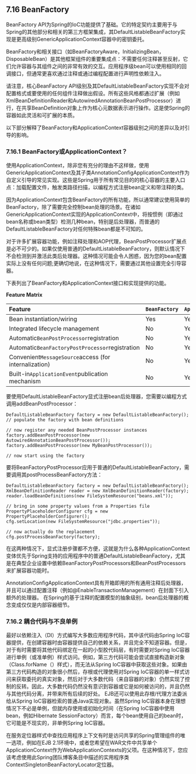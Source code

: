 ## 7.16  BeanFactory

BeanFactory API为Spring的IoC功能提供了基础。它的特定契约主要用于与Spring的其他部分和相关的第三方框架集成，其DefaultListableBeanFactory实现是更高级别GenericApplicationContext容器中的密钥委托。

BeanFactory和相关接口（如BeanFactoryAware，InitializingBean，DisposableBean）是其他框架组件的重要集成点：不需要任何注释甚至反射，它们允许容器与其组件之间的非常有效的交互。应用程序级bean可以使用相同的回调接口，但通常更喜欢通过注释或通过编程配置进行声明性依赖注入。

请注意，核心BeanFactory API级别及其DefaultListableBeanFactory实现不会对配置格式或要使用的任何组件注释做出假设。所有这些风格都通过扩展（例如XmlBeanDefinitionReader和AutowiredAnnotationBeanPostProcessor）进行，在共享BeanDefinition对象上作为核心元数据表示进行操作。这是使Spring的容器如此灵活和可扩展的本质。

以下部分解释了BeanFactory和ApplicationContext容器级别之间的差异以及对引导的影响。

### 7.16.1  BeanFactory或ApplicationContext？

使用ApplicationContext，除非您有充分的理由不这样做，使用GenericApplicationContext及其子类AnnotationConfigApplicationContext作为自定义引导的常见实现。这些是Spring用于所有常见目的的核心容器的主要入口点：加载配置文件，触发类路径扫描，以编程方式注册bean定义和带注释的类。

因为ApplicationContext包含BeanFactory的所有功能，所以通常建议使用简单的BeanFactory，除了需要完全控制bean处理的场景。在诸如GenericApplicationContext实现的ApplicationContext中，将按惯例（即通过bean名称或bean类型）检测几种bean，特别是后处理器，而普通的DefaultListableBeanFactory对任何特殊bean都是不可知的。

对于许多扩展容器功能，例如注释处理和AOP代理，BeanPostProcessor扩展点是必不可少的。如果仅使用普通的DefaultListableBeanFactory，则默认情况下不会检测到并激活此类后处理器。这种情况可能会令人困惑，因为您的bean配置实际上没有任何问题;更确切地说，在这种情况下，需要通过其他设置完全引导容器。

下表列出了BeanFactory和ApplicationContext接口和实现提供的功能。

**Feature Matrix**

| Feature | `BeanFactory` | `ApplicationContext` |
| :--- | :--- | :--- |
| Bean instantiation/wiring | Yes | Yes |
| Integrated lifecycle management | No | Yes |
| Automatic`BeanPostProcessor`registration | No | Yes |
| Automatic`BeanFactoryPostProcessor`registration | No | Yes |
| Convenient`MessageSource`access \(for internalization\) | No | Yes |
| Built-in`ApplicationEvent`publication mechanism | No | Yes |

要使用DefaultListableBeanFactory显式注册bean后处理器，您需要以编程方式调用addBeanPostProcessor：

```
DefaultListableBeanFactory factory = new DefaultListableBeanFactory();
// populate the factory with bean definitions

// now register any needed BeanPostProcessor instances
factory.addBeanPostProcessor(new AutowiredAnnotationBeanPostProcessor());
factory.addBeanPostProcessor(new MyBeanPostProcessor());

// now start using the factory
```

要将BeanFactoryPostProcessor应用于普通的DefaultListableBeanFactory，需要调用其postProcessBeanFactory方法：

```
DefaultListableBeanFactory factory = new DefaultListableBeanFactory();
XmlBeanDefinitionReader reader = new XmlBeanDefinitionReader(factory);
reader.loadBeanDefinitions(new FileSystemResource("beans.xml"));

// bring in some property values from a Properties file
PropertyPlaceholderConfigurer cfg = new PropertyPlaceholderConfigurer();
cfg.setLocation(new FileSystemResource("jdbc.properties"));

// now actually do the replacement
cfg.postProcessBeanFactory(factory);
```

在这两种情况下，显式注册步骤都不方便，这就是为什么各种ApplicationContext变体优先于Spring支持的应用程序中的普通DefaultListableBeanFactory，尤其是在典型企业设置中依赖BeanFactoryPostProcessors和BeanPostProcessors来扩展容器功能时。

AnnotationConfigApplicationContext具有开箱即用的所有通用注释后处理器，并且可以通过配置注释（例如@EnableTransactionManagement）在封面下引入额外的处理器。 在Spring的基于注释的配置模型的抽象级别，bean后处理器的概念变成仅仅是内部容器细节。

### 7.16.2 耦合代码与不良单例

最好以依赖注入（DI）方式编写大多数应用程序代码，其中该代码由Spring IoC容器提供，在创建容器时由容器提供自己的依赖关系，并且完全不知道容器。但是，对于有时需要将其他代码绑定在一起的小型胶代码层，有时需要对Spring IoC容器进行单例（或准单例）样式访问。例如，第三方代码可能会尝试直接构造新对象（Class.forName（）样式），而无法从Spring IoC容器中获取这些对象。如果由第三方代码构造的对象很小然后，存根或代理使用对Spring IoC容器的单一样式访问来获取委托的真实对象，然后对于大多数代码（来自容器的对象）仍然实现了控制的反转。因此，大多数代码仍然没有意识到容器或它是如何被访问的，并且仍然与其他代码分离，并带来所有后续的好处。 EJB还可以使用此存根/代理方法委派给从Spring IoC容器检索的普通Java实现对象。虽然Spring IoC容器本身在理想情况下不必是单例，但就内存使用或初始化时间（在Spring IoC容器中使用bean，例如Hibernate SessionFactory）而言，每个bean使用自己的bean时，它可能是不现实的，非单例Spring IoC容器。

在服务定位器样式中查找应用程序上下文有时是访问共享的Spring管理组件的唯一选项，例如在EJB 2.1环境中，或者您希望在WAR文件中共享单个ApplicationContext作为WebApplicationContexts的父项。在这种情况下，您应该考虑使用此Spring团队博客条目中描述的实用程序类ContextSingletonBeanFactoryLocator定位器。



